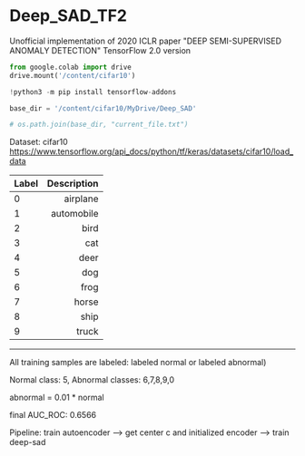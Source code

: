 # Deep_SAD_TF2

Unofficial implementation of 2020 ICLR paper "DEEP SEMI-SUPERVISED ANOMALY DETECTION" TensorFlow 2.0 version

```python
from google.colab import drive
drive.mount('/content/cifar10')

!python3 -m pip install tensorflow-addons

base_dir = '/content/cifar10/MyDrive/Deep_SAD'

# os.path.join(base_dir, "current_file.txt")
```

Dataset: cifar10 https://www.tensorflow.org/api_docs/python/tf/keras/datasets/cifar10/load_data

| Label | Description |
| :---    |   ---: |
| 0 | airplane |
| 1 | automobile |
| 2 | bird |
| 3 | cat |
| 4 | deer |
| 5 | dog |
| 6 | frog |
| 7 | horse |
| 8 | ship |
| 9 | truck |

------

All training samples are labeled: labeled normal or labeled abnormal)

Normal class: 5, Abnormal classes: 6,7,8,9,0

abnormal = 0.01 * normal

final AUC_ROC: 0.6566

Pipeline: train autoencoder --> get center c and initialized encoder --> train deep-sad
